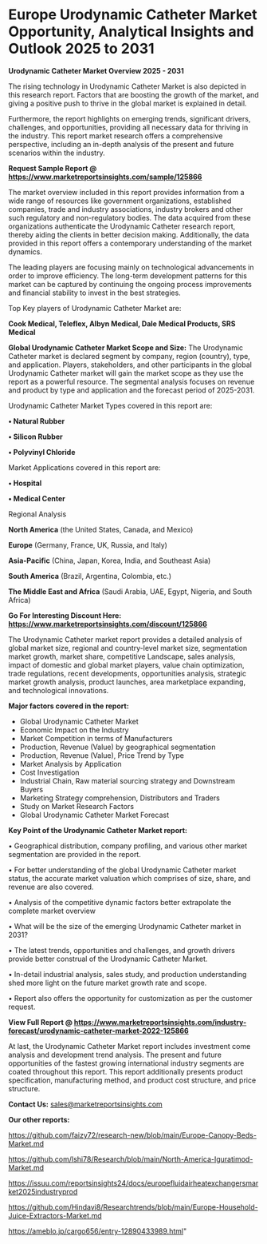 # Europe Urodynamic Catheter Market Opportunity, Analytical Insights and Outlook 2025 to 2031

<Strong> Urodynamic Catheter Market Overview 2025 - 2031</strong>

The rising technology in Urodynamic Catheter Market is also depicted in this research report. Factors that are boosting the growth of the market, and giving a positive push to thrive in the global market is explained in detail.

Furthermore, the report highlights on emerging trends, significant drivers, challenges, and opportunities, providing all necessary data for thriving in the industry. This report market research offers a comprehensive perspective, including an in-depth analysis of the present and future scenarios within the industry.

<strong>Request Sample Report @ <a href=https://www.marketreportsinsights.com/sample/125866>https://www.marketreportsinsights.com/sample/125866</a></strong>

The market overview included in this report provides information from a wide range of resources like government organizations, established companies, trade and industry associations, industry brokers and other such regulatory and non-regulatory bodies. The data acquired from these organizations authenticate the Urodynamic Catheter research report, thereby aiding the clients in better decision making. Additionally, the data provided in this report offers a contemporary understanding of the market dynamics.

The leading players are focusing mainly on technological advancements in order to improve efficiency. The long-term development patterns for this market can be captured by continuing the ongoing process improvements and financial stability to invest in the best strategies.

Top Key players of Urodynamic Catheter Market are:

<strong>Cook Medical, Teleflex, Albyn Medical, Dale Medical Products, SRS Medical</strong>

<strong><b>Global Urodynamic Catheter Market Scope and Size:</b></strong>
The Urodynamic Catheter market is declared segment by company, region (country), type, and application. Players, stakeholders, and other participants in the global Urodynamic Catheter market will gain the market scope as they use the report as a powerful resource. The segmental analysis focuses on revenue and product by type and application and the forecast period of 2025-2031.

Urodynamic Catheter Market Types covered in this report are:

<strong>• Natural Rubber

• Silicon Rubber

• Polyvinyl Chloride</strong>

Market Applications covered in this report are:

<strong>• Hospital

• Medical Center</strong> 

Regional Analysis

<strong>North America</strong> (the United States, Canada, and Mexico)

<strong>Europe</strong> (Germany, France, UK, Russia, and Italy)

<strong>Asia-Pacific</strong> (China, Japan, Korea, India, and Southeast Asia)

<strong>South America</strong> (Brazil, Argentina, Colombia, etc.)

<strong>The Middle East and Africa</strong> (Saudi Arabia, UAE, Egypt, Nigeria, and South Africa)

<strong>Go For Interesting Discount Here: <a href=https://www.marketreportsinsights.com/discount/125866>https://www.marketreportsinsights.com/discount/125866</a></strong>

The Urodynamic Catheter market report provides a detailed analysis of global market size, regional and country-level market size, segmentation market growth, market share, competitive Landscape, sales analysis, impact of domestic and global market players, value chain optimization, trade regulations, recent developments, opportunities analysis, strategic market growth analysis, product launches, area marketplace expanding, and technological innovations.

<strong><b>Major factors covered in the report:</b></strong>
<ul>
  <li>Global Urodynamic Catheter Market </li>
  <li>Economic Impact on the Industry</li>
  <li>Market Competition in terms of Manufacturers</li>
  <li>Production, Revenue (Value) by geographical segmentation</li>
  <li>Production, Revenue (Value), Price Trend by Type</li>
  <li>Market Analysis by Application</li>
  <li>Cost Investigation</li>
  <li>Industrial Chain, Raw material sourcing strategy and Downstream Buyers</li>
  <li>Marketing Strategy comprehension, Distributors and Traders</li>
  <li>Study on Market Research Factors</li>
  <li>Global Urodynamic Catheter Market Forecast</li>
</ul>

<strong><b>Key Point of the Urodynamic Catheter Market report:</b></strong>

• Geographical distribution, company profiling, and various other market segmentation are provided in the report.

• For better understanding of the global Urodynamic Catheter market status, the accurate market valuation which comprises of size, share, and revenue are also covered.

• Analysis of the competitive dynamic factors better extrapolate the complete market overview

• What will be the size of the emerging Urodynamic Catheter market in 2031?

• The latest trends, opportunities and challenges, and growth drivers provide better construal of the Urodynamic Catheter Market.

• In-detail industrial analysis, sales study, and production understanding shed more light on the future market growth rate and scope.

• Report also offers the opportunity for customization as per the customer request.

<strong><b>View Full Report @ <a href=https://www.marketreportsinsights.com/industry-forecast/urodynamic-catheter-market-2022-125866>https://www.marketreportsinsights.com/industry-forecast/urodynamic-catheter-market-2022-125866</a></b></strong>


At last, the Urodynamic Catheter Market report includes investment come analysis and development trend analysis. The present and future opportunities of the fastest growing international industry segments are coated throughout this report. This report additionally presents product specification, manufacturing method, and product cost structure, and price structure.

<strong>Contact Us:</strong>
sales@marketreportsinsights.com

<strong>Our other reports:</strong>

<a href=https://github.com/faizy72/research-new/blob/main/Europe-Canopy-Beds-Market.md>https://github.com/faizy72/research-new/blob/main/Europe-Canopy-Beds-Market.md</a>

<a href=https://github.com/Ishi78/Research/blob/main/North-America-Iguratimod-Market.md>https://github.com/Ishi78/Research/blob/main/North-America-Iguratimod-Market.md</a>

<a href=https://issuu.com/reportsinsights24/docs/europefluidairheatexchangersmarket2025industryprod>https://issuu.com/reportsinsights24/docs/europefluidairheatexchangersmarket2025industryprod</a>

<a href=https://github.com/Hindavi8/Researchtrends/blob/main/Europe-Household-Juice-Extractors-Market.md>https://github.com/Hindavi8/Researchtrends/blob/main/Europe-Household-Juice-Extractors-Market.md</a>

<a href=https://ameblo.jp/cargo656/entry-12890433989.html>https://ameblo.jp/cargo656/entry-12890433989.html</a>"
